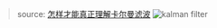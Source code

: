 > source: [怎样才能真正理解卡尔曼滤波](https://www.zhihu.com/question/47559783/answer/2980976068)
![kalman filter](kalman_filters.png)
